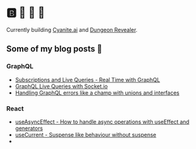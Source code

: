 # 🅱️ 🐙 🐳 🦞

Currently building [Cyanite.ai](https://cyanite.ai/) and [Dungeon Revealer](https://github.com/dungeon-revealer/dungeon-revealer).

## Some of my blog posts 📝

### GraphQL

- [Subscriptions and Live Queries - Real Time with GraphQL](https://the-guild.dev/blog/subscriptions-and-live-queries-real-time-with-graphql)
- [GraphQL Live Queries with Socket.io](https://dev.to/n1ru4l/graphql-live-queries-with-socket-io-4mh6)
- [Handling GraphQL errors like a champ with unions and interfaces](https://blog.logrocket.com/handling-graphql-errors-like-a-champ-with-unions-and-interfaces/)


### React
- [useAsyncEffect - How to handle async operations with useEffect and generators](https://dev.to/n1ru4l/homebrew-react-hooks-useasynceffect-or-how-to-handle-async-operations-with-useeffect-1fa8)
- [useCurrent - Suspense like behaviour without suspense](https://dev.to/n1ru4l/homebrew-react-hooks-usecurrent-47o5)
- 
